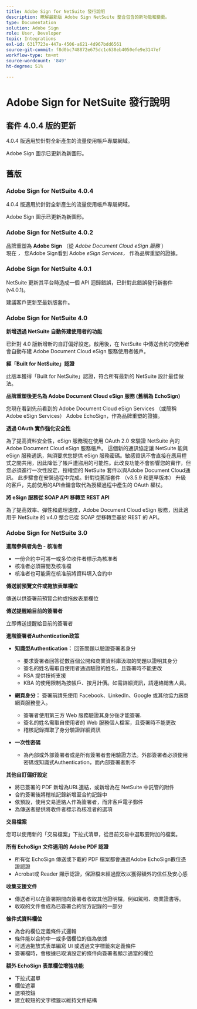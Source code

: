 ```yaml
---
title: Adobe Sign for NetSuite 發行說明
description: 瞭解最新版 Adobe Sign NetSuite 整合包含的新功能和變更。
type: Documentation
solution: Adobe Sign
role: User, Developer
topic: Integrations
exl-id: 6317723e-447a-4506-a621-4d967bdd6561
source-git-commit: f8d0bc748872e675dc1c638eb4050efe9e3147ef
workflow-type: tm+mt
source-wordcount: '849'
ht-degree: 51%

---
```


# Adobe Sign for NetSuite 發行說明

## 套件 4.0.4 版的更新

4.0.4 版適用於針對全新產生的流量使用帳戶專屬網域。

Adobe Sign 圖示已更新為新圖形。

## 舊版

### Adobe Sign for NetSuite 4.0.4

4.0.4 版適用於針對全新產生的流量使用帳戶專屬網域。

Adobe Sign 圖示已更新為新圖形。

### Adobe Sign for NetSuite 4.0.2

品牌重塑為 **Adobe Sign** （從 *Adobe Document Cloud eSign 服務* ）\
現在 *，* 您Adobe Sign看到 Adobe *eSign Services，* 作為品牌重塑的證據。

### Adobe Sign for NetSuite 4.0.1

NetSuite 更新其平台時造成一個 API 迴歸錯誤，已針對此錯誤發行新套件 (v4.0.1)。

建議客戶更新至最新版套件。

### Adobe Sign for NetSuite 4.0

**新增透過 NetSuite 自動佈建使用者的功能**

已針對 4.0 版新增新的自訂偏好設定。啟用後，在 NetSuite 中傳送合約的使用者會自動布建 Adobe Document Cloud eSign 服務使用者帳戶。

**經「Built for NetSuite」認證**

此版本獲得「Built for NetSuite」認證，符合所有最新的 NetSuite 設計最佳做法。

**品牌重塑後更名為 Adobe Document Cloud eSign 服務 (舊稱為 EchoSign)**

您現在看到先前看到的 Adobe Document Cloud eSign Services （或簡稱 Adobe eSign Services） Adobe EchoSign，作為品牌重塑的證據。

**透過 OAuth 實作強化安全性**

為了提高資料安全性，eSign 服務現在使用 OAuth 2.0 來驗證 NetSuite 內的 Adobe Document Cloud eSign 服務帳戶。 這個新的通訊協定讓 NetSuite 能與 eSign 服務通訊，無須要求您提供 eSign 服務密碼。敏感資訊不會直接在應用程式之間共用，因此降低了帳戶遭盜用的可能性。此改良功能不會影響您的實作，但您必須進行一次性設定，授權您的 NetSuite 套件以與Adobe Document Cloud通訊。 此步驟會在安裝過程中完成。針對從舊版套件 （v3.5.9 和更早版本） 升級的客戶，先前使用的API金鑰會取代為授權過程中產生的 OAuth 權杖。

**將 eSign 服務從 SOAP API 移轉至 REST API**

為了提高效率、彈性和處理速度，Adobe Document Cloud eSign 服務，因此適用于 NetSuite 的 v4.0 整合已從 SOAP 型移轉至基於 REST 的 API。

### Adobe Sign for NetSuite 3.0

**進階參與者角色 - 核准者**

* 一份合約中可將一或多位收件者標示為核准者
* 核准者必須審閱及核准檔
* 核准者也可能需在核准前將資料填入合約中

**傳送前預覽文件或拖放表單欄位**

傳送以供簽署前預覽合約或拖放表單欄位

**傳送提醒給目前的簽署者**

立即傳送提醒給目前的簽署者

**進階簽署者Authentication政策**

* **知識型Authentication：** 回答問題以驗證簽署者身分
   * 要求簽署者回答從數百個公開和商業資料庫汲取的問題以證明其身分
   * 簽名的姓名需取自使用者通過驗證的姓名，且簽署時不能更改
   * RSA 提供技術支援
   * KBA 的使用限制為按帳戶、按月計價。如需詳細資訊，請連絡銷售人員。

* **網頁身分：** 簽署前請先使用 Facebook、LinkedIn、Google 或其他協力廠商網頁服務登入。

   * 簽署者使用第三方 Web 服務驗證其身分後才能簽署.
   * 簽名的姓名需取自使用者的 Web 服務個人檔案，且簽署時不能更改
   * 稽核記錄擷取了身分驗證詳細資訊

* **一次性密碼**
   * 為內部或外部簽署者或是所有簽署者套用驗證方法。外部簽署者必須使用密碼或知識式Authentication，而內部簽署者則不

**其他自訂偏好設定**

* 將已簽署的 PDF 新增為URL連結，或新增為在 NetSuite 中託管的附件
* 合約簽署後將稽核記錄新增至合約記錄中
* 依預設，使用交易連絡人作為簽署者，而非客戶電子郵件
* 為傳送者提供將收件者標示為核准者的選項

**交易檔案**

您可以使用新的「交易檔案」下拉式清單，從目前交易中選取要附加的檔案。

**所有 EchoSign 文件適用的 Adobe PDF 認證**

* 所有從 EchoSign 傳送或下載的 PDF 檔案都會通過Adobe EchoSign數位憑證認證
* Acrobat或 Reader 顯示認證，保證檔未經過竄改以獲得額外的信任及安心感

**收集支援文件**

* 傳送者可以在簽署期間向簽署者收取其他證明檔，例如駕照、商業證書等。
* 收取的文件會成為已簽署合約官方記錄的一部分

**條件式資料欄位**

* 為合約欄位定義條件式邏輯
* 條件能以合約中一或多個欄位的值為依據
* 可透過拖放式表單編寫 UI 或透過文字標籤來定義條件
* 簽署檔時，會根據已取消設定的條件向簽署者顯示適當的欄位

**額外 EchoSign 表單欄位增強功能**

* 下拉式選單
* 欄位遮罩
* 選項按鈕
* 建立較短的文字標籤以維持文件結構
